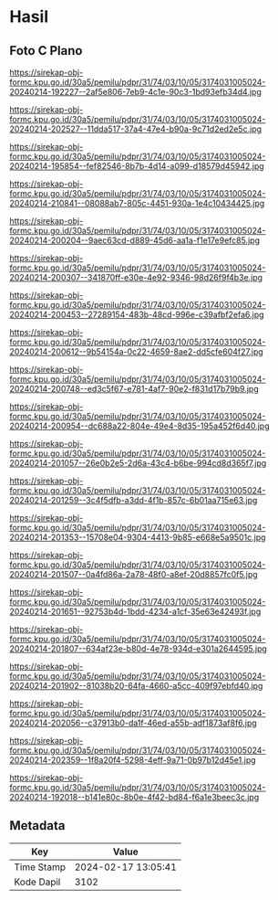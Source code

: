 # Hasil

## Foto C Plano

https://sirekap-obj-formc.kpu.go.id/30a5/pemilu/pdpr/31/74/03/10/05/3174031005024-20240214-192227--2af5e806-7eb9-4c1e-90c3-1bd93efb34d4.jpg

https://sirekap-obj-formc.kpu.go.id/30a5/pemilu/pdpr/31/74/03/10/05/3174031005024-20240214-202527--11dda517-37a4-47e4-b90a-9c71d2ed2e5c.jpg

https://sirekap-obj-formc.kpu.go.id/30a5/pemilu/pdpr/31/74/03/10/05/3174031005024-20240214-195854--fef82546-8b7b-4d14-a099-d18579d45942.jpg

https://sirekap-obj-formc.kpu.go.id/30a5/pemilu/pdpr/31/74/03/10/05/3174031005024-20240214-210841--08088ab7-805c-4451-930a-1e4c10434425.jpg

https://sirekap-obj-formc.kpu.go.id/30a5/pemilu/pdpr/31/74/03/10/05/3174031005024-20240214-200204--9aec63cd-d889-45d6-aa1a-f1e17e9efc85.jpg

https://sirekap-obj-formc.kpu.go.id/30a5/pemilu/pdpr/31/74/03/10/05/3174031005024-20240214-200307--341870ff-e30e-4e92-9346-98d26f9f4b3e.jpg

https://sirekap-obj-formc.kpu.go.id/30a5/pemilu/pdpr/31/74/03/10/05/3174031005024-20240214-200453--27289154-483b-48cd-996e-c39afbf2efa6.jpg

https://sirekap-obj-formc.kpu.go.id/30a5/pemilu/pdpr/31/74/03/10/05/3174031005024-20240214-200612--9b54154a-0c22-4659-8ae2-dd5cfe604f27.jpg

https://sirekap-obj-formc.kpu.go.id/30a5/pemilu/pdpr/31/74/03/10/05/3174031005024-20240214-200748--ed3c5f67-e781-4af7-90e2-f831d17b79b9.jpg

https://sirekap-obj-formc.kpu.go.id/30a5/pemilu/pdpr/31/74/03/10/05/3174031005024-20240214-200954--dc688a22-804e-49e4-8d35-195a452f6d40.jpg

https://sirekap-obj-formc.kpu.go.id/30a5/pemilu/pdpr/31/74/03/10/05/3174031005024-20240214-201057--26e0b2e5-2d6a-43c4-b6be-994cd8d365f7.jpg

https://sirekap-obj-formc.kpu.go.id/30a5/pemilu/pdpr/31/74/03/10/05/3174031005024-20240214-201259--3c4f5dfb-a3dd-4f1b-857c-6b01aa715e63.jpg

https://sirekap-obj-formc.kpu.go.id/30a5/pemilu/pdpr/31/74/03/10/05/3174031005024-20240214-201353--15708e04-9304-4413-9b85-e668e5a9501c.jpg

https://sirekap-obj-formc.kpu.go.id/30a5/pemilu/pdpr/31/74/03/10/05/3174031005024-20240214-201507--0a4fd86a-2a78-48f0-a8ef-20d8857fc0f5.jpg

https://sirekap-obj-formc.kpu.go.id/30a5/pemilu/pdpr/31/74/03/10/05/3174031005024-20240214-201651--92753b4d-1bdd-4234-a1cf-35e63e42493f.jpg

https://sirekap-obj-formc.kpu.go.id/30a5/pemilu/pdpr/31/74/03/10/05/3174031005024-20240214-201807--634af23e-b80d-4e78-934d-e301a2644595.jpg

https://sirekap-obj-formc.kpu.go.id/30a5/pemilu/pdpr/31/74/03/10/05/3174031005024-20240214-201902--81038b20-64fa-4660-a5cc-409f97ebfd40.jpg

https://sirekap-obj-formc.kpu.go.id/30a5/pemilu/pdpr/31/74/03/10/05/3174031005024-20240214-202056--c37913b0-da1f-46ed-a55b-adf1873af8f6.jpg

https://sirekap-obj-formc.kpu.go.id/30a5/pemilu/pdpr/31/74/03/10/05/3174031005024-20240214-202359--1f8a20f4-5298-4eff-9a71-0b97b12d45e1.jpg

https://sirekap-obj-formc.kpu.go.id/30a5/pemilu/pdpr/31/74/03/10/05/3174031005024-20240214-192018--b141e80c-8b0e-4f42-bd84-f6a1e3beec3c.jpg


## Metadata

| Key        | Value               |
| ---------- | ------------------- |
| Time Stamp | 2024-02-17 13:05:41 |
| Kode Dapil | 3102                |



